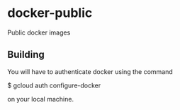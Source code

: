 # docker-public
Public docker images


## Building

You will have to authenticate docker using the command

$ gcloud auth configure-docker

on your local machine.
